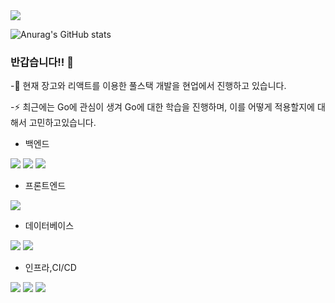 <img src="https://capsule-render.vercel.app/api?type=waving&color=gradient&height=200&section=header&text=임재민의Github&fontSize=90" />

![Anurag's GitHub stats](https://github-readme-stats.vercel.app/api?username=woals182&show_icons=true&theme=dark&show_icons=true)

### 반갑습니다!! 👋

-🌱 현재 장고와 리액트를 이용한 풀스택 개발을 현업에서 진행하고 있습니다.

-⚡ 최근에는 Go에 관심이 생겨 Go에 대한 학습을 진행하며, 이를 어떻게 적용할지에 대해서 고민하고있습니다.

- 백엔드

<img src="https://img.shields.io/badge/Django-181717?style=plastic&logo=Django&logoColor=white"/>
<img src="https://img.shields.io/badge/GO-3776AB?style=plastic&logo=GO&logoColor=white"/>
<img src="https://img.shields.io/badge/Fastapi-181717?style=plastic&logo=Fastapi&logoColor=white"/>

- 프론트엔드

<img src="https://img.shields.io/badge/React-4479A1?style=plastic&logo=React&logoColor=white"/>


- 데이터베이스
  
<img src="https://img.shields.io/badge/MySQL-4479A1?style=plastic&logo=MySQL&logoColor=white"/>
<img src="https://img.shields.io/badge/DynamoDB-4479A1?style=plastic&logo=DynamoDB&logoColor=white"/>


- 인프라,CI/CD

<img src="https://img.shields.io/badge/Docker-2496ED?style=plastic&logo=Docker&logoColor=white"/>
<img src="https://img.shields.io/badge/AWS-232F3E?style=plastic&logo=AWS&logoColor=white"/>
<img src="https://img.shields.io/badge/Github-181717?style=plastic&logo=Github&logoColor=white"/>



<!--
**woals182/woals182** is a ✨ _special_ ✨ repository because its `README.md` (this file) appears on your GitHub profile.

Here are some ideas to get you started:

- 🔭 I’m currently working on ...
- 🌱 I’m currently learning ...
- 👯 I’m looking to collaborate on ...
- 🤔 I’m looking for help with ...
- 💬 Ask me about ...
- 📫 How to reach me: ...
- 😄 Pronouns: ...
- ⚡ Fun fact: ...
-->
